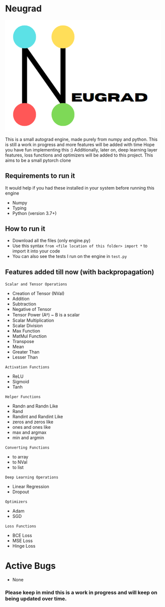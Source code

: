# Neugrad
![logo](logo.png "neugrad")

This is a small autograd engine, made purely from numpy and python. This is still a work in progress and more features will be added with time
Hope you have fun implementing this :)
Additionally, later on, deep learning layer features, loss functions and optimizers will be added to this project.
This aims to be a small pytorch clone

## Requirements to run it

It would help if you had these installed in your system before running this engine
- Numpy
- Typing
- Python (version 3.7+)

## How to run it
- Download all the files (only engine.py)
- Use this syntax `from <file location of this folder> import *` to import it into your code
- You can also see the tests I run on the engine in `test.py`

## Features added till now (with backpropagation)

`Scalar and Tensor Operations`
- Creation of Tensor (NVal)
- Addition
- Subtraction
- Negative of Tensor
- Tensor Power (Aᴮ) ~ B is a scalar
- Scalar Multiplication
- Scalar Division
- Max Function
- MatMul Function
- Transpose
- Mean
- Greater Than
- Lesser Than

`Activation Functions`
- ReLU
- Sigmoid
- Tanh

`Helper Functions`
- Randn and Randn Like
- Rand
- Randint and Randint Like
- zeros and zeros like
- ones and ones like
- max and argmax
- min and argmin

`Converting Functions`
- to array
- to NVal
- to list
  
`Deep Learning Operations`
- Linear Regression
- Dropout

`Optimizers`
- Adam
- SGD

`Loss Functions`
- BCE Loss
- MSE Loss
- Hinge Loss

# Active Bugs
- None


### Please keep in mind this is a work in progress and will keep on being updated over time.
